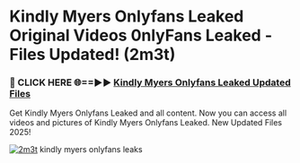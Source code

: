 # Kindly Myers Onlyfans Leaked Original Videos 0nlyFans Leaked - Files Updated! (2m3t)

<h3>🔴 CLICK HERE 🌐==►► <a href="https://tinyurl.com/ms9xzufz" rel="nofollow">Kindly Myers Onlyfans Leaked Updated Files</a></h3>

Get Kindly Myers Onlyfans Leaked and all content. Now you can access all videos and pictures of Kindly Myers Onlyfans Leaked. New Updated Files 2025!

[![2m3t](https://i.imgur.com/PQ7UWWw.gif)](https://tinyurl.com/ms9xzufz)
kindly myers onlyfans leaks